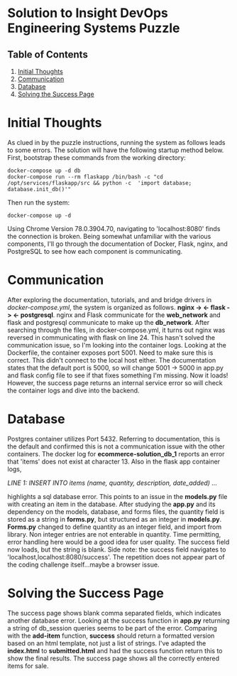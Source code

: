 # Solution to Insight DevOps Engineering Systems Puzzle

## Table of Contents
1. [Initial Thoughts](README.md#initial-thoughts)
2. [Communication](README.md#communication)
3. [Database](README.md#database)
4. [Solving the Success Page](README.md#solving-the-success-page)

# Initial Thoughts

As clued in by the puzzle instructions, running the system as follows leads to some errors. The solution will have the following startup method below. First, bootstrap these commands from the working directory:  

    docker-compose up -d db
    docker-compose run --rm flaskapp /bin/bash -c "cd /opt/services/flaskapp/src && python -c  'import database; database.init_db()'"

Then run the system: 

    docker-compose up -d

Using Chrome Version 78.0.3904.70, navigating to 'localhost:8080' finds the connection is broken. Being somewhat unfamiliar with the various components, I'll go through the documentation of Docker, Flask, nginx, and PostgreSQL to see how each component is communicating. 

# Communication

After exploring the documentation, tutorials, and and bridge drivers in *docker-compose.yml*, the system is organized as follows. **nginx -> <- flask -> <- postgresql**. nginx and Flask communicate for the **web_network** and flask and postgresql communicate to make up the **db_network**. After searching through the files, in docker-compose.yml, it turns out nginx was reversed in communicating with flask on line 24. This hasn't solved the communication issue, so I'm looking into the container logs. Looking at the Dockerfile, the container exposes port 5001. Need to make sure this is correct. This didn't connect to the local host either. The documentation states that the default port is 5000, so will change 5001 -> 5000 in app.py and flask config file to see if that fixes something I'm missing. Now it loads! However, the success page returns an internal service error so will check the container logs and dive into the backend. 

# Database

Postgres container utilizes Port 5432. Referring to documentation, this is the default and confirmed this is not a communication issue with the other containers. The docker log for         **ecommerce-solution_db_1** reports an error that 'items' does not exist at character 13. Also in the flask app container logs, 

*LINE 1: INSERT INTO items (name, quantity, description, date_added) ...* 

highlights a sql database error. This points to an issue in the **models.py** file with creating an item in the database. After  studying the **app.py** and its dependency on the models, database, and forms files, the quantity field is stored as a string in **forms.py**, but structured as an integer in **models.py**. **Forms.py** changed to define quantity as an integer field, and import from library. Non integer entries are not enterable in quantity. Time permitting, error handling here would be a good idea for user quality. The success field now loads, but the string is blank. Side note: the success field navigates to 'localhost,localhost:8080/success'. The repetition does not appear part of the coding challenge itself...maybe a browser issue. 

# Solving the Success Page

The success page shows blank comma separated fields, which indicates another database error. Looking at the success function in **app.py** returning a string of db_session queries seems to be part of the error. Comparing with the **add-item** function, **success** should return a formatted version based on an html template, not just a list of strings. I've adapted the **index.html** to **submitted.html** and had the success function return this to show the final results. The success page shows all the correctly entered items for sale. 


